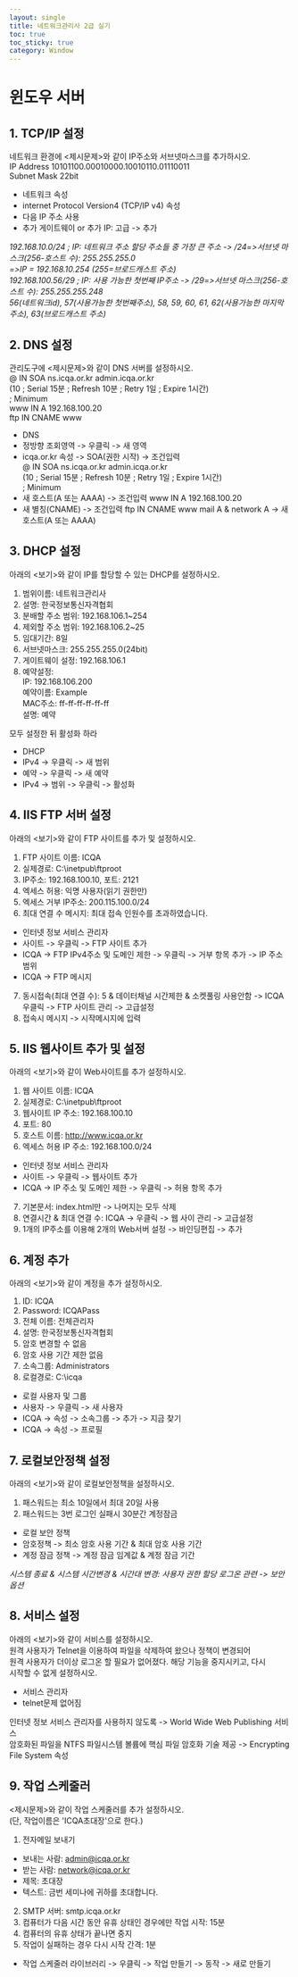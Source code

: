 ```yaml
---
layout: single
title: 네트워크관리사 2급 실기
toc: true
toc_sticky: true
category: Window
---
```

윈도우 서버
===

## 1. TCP/IP 설정

네트워크 환경에 <제시문제>와 같이 IP주소와 서브넷마스크를 추가하시오.<br/>
IP Address 10101100.00010000.10010110.01110011<br/>
Subnet Mask 22bit<br/>
* 네트워크 속성
* internet Protocol Version4 (TCP/IP v4) 속성
* 다음 IP 주소 사용
* 추가 게이트웨이 or 추가 IP: 고급 -> 추가

*192.168.10.0/24 ; IP: 네트워크 주소 할당 주소들 중 가장 큰 주소 -> /24=>서브넷 마스크(256-호스트 수): 255.255.255.0<br/>*
*=>IP = 192.168.10.254 (255=브로드캐스트 주소)<br/>*
*192.168.100.56/29 ; IP: 사용 가능한 첫번째 IP주소 -> /29=>서브넷 마스크(256-호스트 수): 255.255.255.248<br/>*
*56(네트워크id), 57(사용가능한 첫번째주소), 58, 59, 60, 61, 62(사용가능한 마지막주소), 63(브로드캐스트 주소)*

## 2. DNS 설정

관리도구에 <제시문제>와 같이 DNS 서버를 설정하시오.<br/>
@ IN SOA ns.icqa.or.kr admin.icqa.or.kr<br/>
(10 ; Serial 15분 ; Refresh 10분 ; Retry 1일 ; Expire 1시간)<br/>
; Minimum<br/>
www IN A 192.168.100.20<br/>
ftp IN CNAME www<br/>
* DNS
* 정방향 조회영역 -> 우클릭 -> 새 영역 
* icqa.or.kr 속성 -> SOA(권한 시작) -> 조건입력<br/>
  @ IN SOA ns.icqa.or.kr admin.icqa.or.kr<br/>
  (10 ; Serial 15분 ; Refresh 10분 ; Retry 1일 ; Expire 1시간)<br/>
  ; Minimum<br/>
* 새 호스트(A 또는 AAAA) -> 조건입력 www IN A 192.168.100.20
* 새 별칭(CNAME) -> 조건입력 ftp IN CNAME www
mail A & network A -> 새 호스트(A 또는 AAAA)

## 3. DHCP 설정

아래의 <보기>와 같이 IP를 할당할 수 있는 DHCP를 설정하시오.
1. 범위이름: 네트워크관리사
2. 설명: 한국정보통신자격협회
3. 분배할 주소 범위: 192.168.106.1~254
4. 제외할 주소 범위: 192.168.106.2~25
5. 임대기간: 8일
6. 서브넷마스크: 255.255.255.0(24bit)
7. 게이트웨이 설정: 192.168.106.1
8. 예약설정:<br/>
   IP: 192.168.106.200<br/>
   예약이름: Example<br/>
   MAC주소: ff-ff-ff-ff-ff-ff<br/>
   설명: 예약<br/>
   
모두 설정한 뒤 활성화 하라
* DHCP
* IPv4 -> 우클릭 -> 새 범위
* 예약 -> 우클릭 -> 새 예약
* IPv4 -> 범위 -> 우클릭 -> 활성화

## 4. IIS FTP 서버 설정

아래의 <보기>와 같이 FTP 사이트를 추가 및 설정하시오.
1. FTP 사이트 이름: ICQA
2. 실제경로: C:\inetpub\ftproot
3. IP주소: 192.168.100.10, 포트: 2121
4. 엑세스 허용: 익명 사용자(읽기 권한만)
5. 엑세스 거부 IP주소: 200.115.100.0/24
6. 최대 연결 수 메시지: 최대 접속 인원수를 초과하였습니다.

* 인터넷 정보 서비스 관리자
* 사이트 -> 우클릭 -> FTP 사이트 추가
* ICQA -> FTP IPv4주소 및 도메인 제한 -> 우클릭 -> 거부 항목 추가 -> IP 주소 범위
* ICQA -> FTP 메시지 
7. 동시접속(최대 연결 수): 5 & 데이터채널 시간제한 & 소켓풀링 사용안함 -> ICQA 우클릭 -> FTP 사이트 관리 -> 고급설정
8. 접속시 메시지 -> 시작메시지에 입력

## 5. IIS 웹사이트 추가 및 설정

아래의 <보기>와 같이 Web사이트를 추가 설정하시오.
1. 웹 사이트 이름: ICQA
2. 실제경로: C:\inetpub\ftproot
3. 웹사이트 IP 주소: 192.168.100.10
4. 포트: 80
5. 호스트 이름: http://www.icqa.or.kr
6. 엑세스 허용 IP 주소: 192.168.100.0/24

* 인터넷 정보 서비스 관리자
* 사이트 -> 우클릭 -> 웹사이트 추가
* ICQA -> IP 주소 및 도메인 제한 -> 우클릭 -> 허용 항목 추가
7. 기본문서: index.html만 -> 나머지는 모두 삭제
8. 연결시간 & 최대 연결 수: ICQA -> 우클릭 -> 웹 사이 관리 -> 고급설정
9. 1개의 IP주소를 이용해 2개의 Web서버 설정 -> 바인딩편집 -> 추가

## 6. 계정 추가

아래의 <보기>와 같이 계정을 추가 설정하시오.
1. ID: ICQA
2. Password: ICQAPass
3. 전체 이름: 전체관리자
4. 설명: 한국정보통신자격협회
5. 암호 변경할 수 없음
6. 암호 사용 기간 제한 없음
7. 소속그룹: Administrators
8. 로컬경로: C:\icqa

* 로컬 사용자 및 그룹
* 사용자 -> 우클릭 -> 새 사용자
* ICQA -> 속성 -> 소속그룹 -> 추가 -> 지금 찾기
* ICQA -> 속성 -> 프로필

## 7. 로컬보안정책 설정

아래의 <보기>와 같이 로컬보안정책을 설정하시오.
1. 패스워드는 최소 10일에서 최대 20일 사용
2. 패스워드는 3번 로그인 실패시 30분간 계정잠금

* 로컬 보안 정책
* 암호정책 -> 최소 암호 사용 기간 & 최대 암호 사용 기간
* 계정 잠금 정책 -> 계정 잠금 임계값 & 계정 잠금 기간

*시스템 종료  & 시스템 시간변경 & 시간대 변경: 사용자 권한 할당*
*로그온 관련 -> 보안옵션*
## 8. 서비스 설정

아래의 <보기>와 같이 서비스를 설정하시오.<br/>
원격 사용자가 Telnet을 이용하여 파일을 삭제하여 왔으나 정책이 변경되어<br/>
원격 사용자가 더이상 로그온 할 필요가 없어졌다. 해당 기능을 중지시키고, 다시<br/>
시작할 수 없게 설정하시오.
* 서비스 관리자
* telnet문제 없어짐<br/>

인터넷 정보 서비스 관리자를 사용하지 않도록 -> World Wide Web Publishing 서비스<br/>
암호화된 파일을 NTFS 파일시스템 볼륨에 핵심 파일 암호화 기술 제공 -> Encrypting File System 속성

## 9. 작업 스케줄러

<제시문제>와 같이 작업 스케줄러를 추가 설정하시오.<br/>
(단, 작업이름은 'ICQA초대장'으로 한다.)<br/>
1. 전자메일 보내기
  - 보내는 사람: admin@icqa.or.kr
  - 받는 사람: network@icqa.or.kr
  - 제목: 초대장<br/>
  - 텍스트: 금번 세미나에 귀하를 초대합니다.<br/>
2. SMTP 서버: smtp.icqa.or.kr<br/>
3. 컴퓨터가 다음 시간 동안 유휴 상태인 경우에만 작업 시작: 15분<br/>
4. 컴퓨터의 유휴 상태가 끝나면 중지<br/>
5. 작업이 실패하는 경우 다시 시작 간격: 1분<br/>

* 작업 스케줄러 라이브러리 -> 우클릭 -> 작업 만들기 -> 동작 -> 새로 만들기















